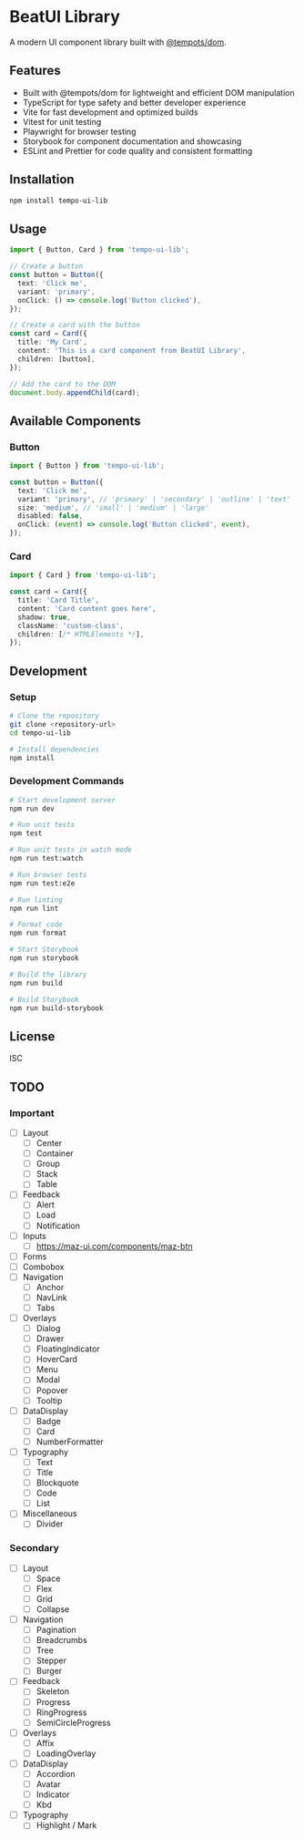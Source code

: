 # BeatUI Library

A modern UI component library built with [@tempots/dom](https://tempo-ts.com).

## Features

- Built with @tempots/dom for lightweight and efficient DOM manipulation
- TypeScript for type safety and better developer experience
- Vite for fast development and optimized builds
- Vitest for unit testing
- Playwright for browser testing
- Storybook for component documentation and showcasing
- ESLint and Prettier for code quality and consistent formatting

## Installation

```bash
npm install tempo-ui-lib
```

## Usage

```typescript
import { Button, Card } from 'tempo-ui-lib';

// Create a button
const button = Button({
  text: 'Click me',
  variant: 'primary',
  onClick: () => console.log('Button clicked'),
});

// Create a card with the button
const card = Card({
  title: 'My Card',
  content: 'This is a card component from BeatUI Library',
  children: [button],
});

// Add the card to the DOM
document.body.appendChild(card);
```

## Available Components

### Button

```typescript
import { Button } from 'tempo-ui-lib';

const button = Button({
  text: 'Click me',
  variant: 'primary', // 'primary' | 'secondary' | 'outline' | 'text'
  size: 'medium', // 'small' | 'medium' | 'large'
  disabled: false,
  onClick: (event) => console.log('Button clicked', event),
});
```

### Card

```typescript
import { Card } from 'tempo-ui-lib';

const card = Card({
  title: 'Card Title',
  content: 'Card content goes here',
  shadow: true,
  className: 'custom-class',
  children: [/* HTMLElements */],
});
```

## Development

### Setup

```bash
# Clone the repository
git clone <repository-url>
cd tempo-ui-lib

# Install dependencies
npm install
```

### Development Commands

```bash
# Start development server
npm run dev

# Run unit tests
npm test

# Run unit tests in watch mode
npm run test:watch

# Run browser tests
npm run test:e2e

# Run linting
npm run lint

# Format code
npm run format

# Start Storybook
npm run storybook

# Build the library
npm run build

# Build Storybook
npm run build-storybook
```

## License

ISC

## TODO

### Important

- [ ] Layout
  - [ ] Center
  - [ ] Container
  - [ ] Group
  - [ ] Stack
  - [ ] Table
- [ ] Feedback
  - [ ] Alert
  - [ ] Load
  - [ ] Notification
- [ ] Inputs
  - [ ] https://maz-ui.com/components/maz-btn
- [ ] Forms
- [ ] Combobox
- [ ] Navigation
  - [ ] Anchor
  - [ ] NavLink
  - [ ] Tabs
- [ ] Overlays
  - [ ] Dialog
  - [ ] Drawer
  - [ ] FloatingIndicator
  - [ ] HoverCard
  - [ ] Menu
  - [ ] Modal
  - [ ] Popover
  - [ ] Tooltip
- [ ] DataDisplay
  - [ ] Badge
  - [ ] Card
  - [ ] NumberFormatter
- [ ] Typography
  - [ ] Text
  - [ ] Title
  - [ ] Blockquote
  - [ ] Code
  - [ ] List
- [ ] Miscellaneous
  - [ ] Divider

### Secondary

- [ ] Layout
  - [ ] Space
  - [ ] Flex
  - [ ] Grid
  - [ ] Collapse
- [ ] Navigation
  - [ ] Pagination
  - [ ] Breadcrumbs
  - [ ] Tree
  - [ ] Stepper
  - [ ] Burger
- [ ] Feedback
  - [ ] Skeleton
  - [ ] Progress
  - [ ] RingProgress
  - [ ] SemiCircleProgress
- [ ] Overlays
  - [ ] Affix
  - [ ] LoadingOverlay
- [ ] DataDisplay
  - [ ] Accordion
  - [ ] Avatar
  - [ ] Indicator
  - [ ] Kbd
- [ ] Typography
  - [ ] Highlight / Mark
